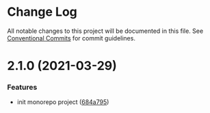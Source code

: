 # Change Log

All notable changes to this project will be documented in this file.
See [Conventional Commits](https://conventionalcommits.org) for commit guidelines.

# 2.1.0 (2021-03-29)


### Features

* init monorepo project ([684a795](https://github.com/maximsan/monorepo-test/commit/684a795cc91486e1543d35c7174ca8df56d1560d))
